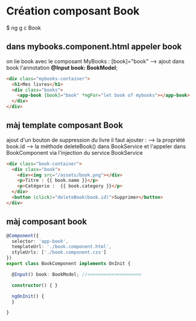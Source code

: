# Création composant Book

  $ ng g c Book

## dans mybooks.component.html appeler book

on lie book avec le composant MyBooks : [book]="book" --> ajout dans book l'annotation **@Input book: BookModel**;

````html
<div class="mybooks-container">
  <h1>Mes livres</h1>
  <div class="books">
    <app-book [book]="book" *ngFor="let book of mybooks"></app-book>
  </div>
</div>
````

## màj template composant Book

ajout d'un bouton de suppression du livre 
il faut ajouter :
--> la propriété book.id
--> la méthode deleteBook() dans BookService et l'appeler dans BookComponent 
    via l'injection du service BookService 

````html
<div class="book-container">
  <div class="book">
    <div><img src="/assets/book.png"></div>
    <p>Titre : {{ book.name }}</p>
    <p>Catégorie :  {{ book.category }}</p>
  </div>
  <button (click)="deleteBook(book.id)">Supprimer</button>
</div>
````

## màj composant book

````ts
@Component({
  selector: 'app-book',
  templateUrl: './book.component.html',
  styleUrls: ['./book.component.css']
})
export class BookComponent implements OnInit {

  @Input() book: BookModel; //<<<<<<<<<<<<<<<<<<<<

  constructor() { }

  ngOnInit() {
  }

}
````
